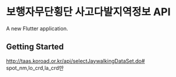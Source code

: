 # 보행자무단횡단 사고다발지역정보 API

A new Flutter application.

## Getting Started

http://taas.koroad.or.kr/api/selectJaywalkingDataSet.do#
spot_nm,lo_crd,la_crd만
